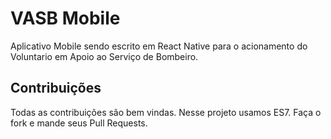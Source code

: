 # VASB Mobile

Aplicativo Mobile sendo escrito em React Native para o acionamento do Voluntario em Apoio ao Serviço de Bombeiro.

## Contribuições

Todas as contribuições são bem vindas. Nesse projeto usamos ES7. Faça o fork e mande seus Pull Requests.